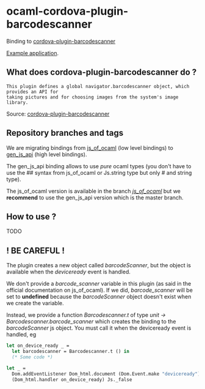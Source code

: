 # ocaml-cordova-plugin-barcodescanner

Binding to
[cordova-plugin-barcodescanner](https://github.com/apache/cordova-plugin-barcodescanner)

[Example
application](https://github.com/dannywillems/ocaml-cordova-plugin-barcodescanner-example).

## What does cordova-plugin-barcodescanner do ?

```
This plugin defines a global navigator.barcodescanner object, which provides an API for
taking pictures and for choosing images from the system's image library.
```

Source: [cordova-plugin-barcodescanner](https://github.com/apache/cordova-plugin-barcodescanner)

## Repository branches and tags

We are migrating bindings from
[js_of_ocaml](https://github.com/ocsigen/js_of_ocaml) (low level bindings) to
[gen_js_api](https://github.com/lexifi/gen_js_api) (high level bindings).

The gen_js_api binding allows to use *pure* ocaml types (you don't have to use
the ## syntax from js_of_ocaml or Js.string type but only # and string type).

The js_of_ocaml version is available in the branch
[*js_of_ocaml*](https://github.com/dannywillems/ocaml-cordova-plugin-barcodescanner/tree/js_of_ocaml)
but we **recommend** to use the gen_js_api version which is the master branch.

## How to use ?

TODO

## ! BE CAREFUL !

The plugin creates a new object called *barcodeScanner*, but the object is
available when the *deviceready* event is handled.

We don't provide a *barcode_scanner* variable in this plugin (as said in the official
documentation on js_of_ocaml). If we did, *barcode_scanner* will be set to **undefined**
because the *barcodeScanner* object doesn't exist when we create the variable.

Instead, we provide a function *Barcodescanner.t* of type *unit -> Barcodescanner.barcode_scanner* which creates the
binding to the *barcodeScanner* js object. You must call it when the deviceready
event is handled, eg

```OCaml
let on_device_ready _ =
  let barcodescanner = Barcodescanner.t () in
  (* Some code *)

let _ =
  Dom.addEventListener Dom_html.document (Dom.Event.make "deviceready")
  (Dom_html.handler on_device_ready) Js._false
```
